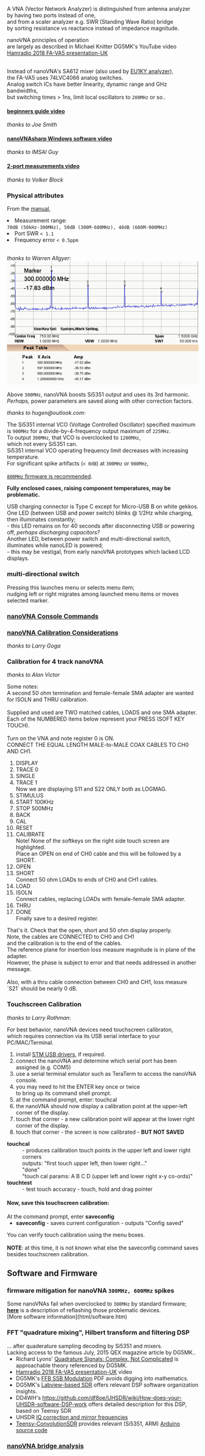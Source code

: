 <p id="U0">
A VNA (Vector Network Analyzer) is distinguished from antenna analyzer<br>
by having two ports instead of one,<br>
and from a scaler analyzer e.g. SWR (Standing Wave Ratio) bridge<br>
by sorting resistance vs reactance instead of impedance magnitude.</p>
<p>nanoVNA principles of operation<br>
are largely as described in Michael Knitter DG5MK's YouTube video<br>
<a href="https://www.youtube.com/watch?v=X8Z7veGV57o">Hamradio 2018 FA-VA5 presentation-UK</a><br>

<br>Instead of nanoVNA's SA612 mixer (also used by
<a href="https://bitbucket.org/kuchura/eu1ky_aa_v3/wiki/Home">EU1KY analyzer</a>),<br>
 the FA-VA5 uses 74LVC4066 analog switches.<br>
Analog switch ICs have better linearity, dynamic range and GHz bandwidths,<br>
but switching times > 1ns, limit local oscillators to <code>200MHz</code> or so..
</p>
<h4><a href="https://www.youtube.com/watch?v=mKi6s3WvBAM">beginners guide video</a></h4>
<em>thanks to Joe Smith</em>  

<h4><a href="https://www.youtube.com/watch?v=zw7Dp1nwvD8">nanoVNAsharp Windows software video</a></h4>
<em>thanks to IMSAI Guy</em>  

<h4><a href="https://www.youtube.com/watch?v=29yTVG8lg7s">2-port measurements video</a></h4>
<em>thanks to Volker Block</em>  

<h3>Physical attributes</h3>
<p>From the <a href="https://groups.io/g/nanovna-users/attachment/14/0/NanoVNA%20User%20Guide_20190527..pdf">manual</a>,
<sl compact>
<li>Measurement range:<br>
 <code>70dB (50kHz-300MHz), 50dB (300M-600MHz), 40dB (600M-900MHz)</code>
<li>Port SWR <code>< 1.1</code>
<li>Frequency error <code>< 0.5ppm</code>
</sl>
</p>
<br>
<em>thanks to Warren Allgyer</em>:
<br>
<img src="html/nanoSpectrum.gif">
<p>
Above <code>300MHz</code>, nanoVNA boosts Si5351 output and uses its 3rd harmonic.<br>
<em>Perhaps,</em> power parameters are saved along with other correction factors. 
</p>
<em>thanks to hugen@outlook.com:</em><br>
<p>
The Si5351 internal VCO (Voltage Controlled Oscillator) specified maximum<br>
is <code>900MHz</code> for a divide-by-4-frequency output maximum of <code>225MHz</code>.<br>
To output <code>300MHz</code>, that VCO is overclocked to <code>1200MHz</code>,<br>
which not every Si5351 can.<br>
Si5351 internal VCO operating frequency limit decreases with increasing temperature.<br>
For significant spike artifacts (<code>< 0dB</code>) at <code>300MHz</code> or <code>900MHz</code>,<br><br>
   <a href="#F800"><code>800MHz</code> firmware is recommended</a>.
</p>
<b>Fully enclosed cases, raising component temperatures, may be problematic.</b>
<p>USB charging connector is Type C except for Micro-USB B on white gekkos.<br>
One LED (between USB and power switch) blinks @ 1/2Hz while charging,<br>
 then illuminates constantly;<br>
    - this LED remains on for 40 seconds after disconnecting USB or powering off,
      <em>perhaps discharging capacitors?</em><br>
Another LED, between power switch and multi-directional switch,<br>
    illuminates while nanoLED is powered;<br>
    - this may be vestigal, from early nanoVNA prototypes which lacked LCD displays.</p>

<h3>multi-directional switch</h3>
<p>
Pressing this launches menu or selects menu item;<br>
nudging left or right migrates among launched menu items or moves selected marker.
</p>
<h3><a href="https://groups.io/g/nanovna-users/files/NanoVNA%20Console%20Commands%208-6-19.pdf">nanoVNA Console Commands</a></h3>
<h3 id="N4"><a href="https://groups.io/g/nanovna-users/attachment/896/0/NanoVNA%20Calibration%20Considerations%20and%20Procedure%20FINAL.pdf">nanoVNA Calibration Considerations</a></h3>
<em>thanks to Larry Goga</em>
<h3>Calibration for 4 track nanoVNA</h3>
<em>thanks to Alan Victor</em>
<p>
Some notes:<br>
A second 50 ohm termination and female-female SMA adapter
 are wanted for ISOLN and THRU calibration.<br>
<br>
Supplied and used are TWO matched cables, LOADS and one SMA adapter.<br>
Each of the NUMBERED items below represent your PRESS (SOFT KEY TOUCH).<br>
<br>
Turn on the VNA and note register 0 is ON.<br>
CONNECT THE EQUAL LENGTH MALE-to-MALE COAX CABLES TO CH0 AND CH1.<br>
<ol>
<li> DISPLAY
<li> TRACE 0
<li> SINGLE
<li> TRACE 1
<br>
Now we are displaying S11 and S22 ONLY both as LOGMAG.<br>

<li> STIMULUS
<li> START 100KHz
<li> STOP 500MHz
<li> BACK
<li> CAL
<li>RESET
<li>CALIBRATE
<br>
Note! None of the softkeys on the right side touch screen are highlighted.<br>
Place an OPEN on end of CH0 cable and this will be followed by a SHORT.<br>

<li>OPEN
<li>SHORT
<br>
Connect 50 ohm LOADs to ends of CH0 and CH1 cables.<br>

<li>LOAD
<li>ISOLN
<br>
Connect cables, replacing LOADs with female-female SMA adapter.<br>

<li>THRU
<li>DONE
<br>
Finally save to a desired register.<br>
</ol>
That's it. Check that the open, short and 50 ohm display properly.<br>
 Note, the cables are CONNECTED to CH0 and CH1<br>
 and the calibration is to the end of the cables.<br>
 The reference plane for insertion loss measure magnitude is in plane of the adapter.<br>
 However, the phase is subject to error and that needs addressed in another message.<br>
<br>
Also, with a thru cable connection between CH0 and CH1, 
loss measure `S21` should be nearly 0 dB.
</p>

<h3 id="TSC">Touchscreen Calibration</h3>
<em> thanks to Larry Rothman</em>:
<p>
For best behavior, nanoVNA devices need touchscreen calibraton,<br>
which requires connection via its USB serial interface to your PC/MAC/Terminal.<br>
<ol compact><li>install <a href="https://www.st.com/en/development-tools/stsw-stm32102.html">STM USB drivers</a>, if required.
<li>connect the nanoVNA and determine which serial port has been assigned (e.g. COM5)
<li>use a serial terminal emulator such as TeraTerm to access the nanoVNA console.
<li>you may need to hit the ENTER key once or twice<br>
    to bring up its command shell prompt.
<li>at the command prompt, enter:  touchcal
<li>the nanoVNA should now display a calibration point at the upper-left corner of the display.<br>
<li>touch that corner - a new calibration point will appear at the lower right corner of the display.
<li>touch that corner - the screen is now calibrated - <b>BUT NOT SAVED</b><br>
</ol>
<dl compact><dt><b>touchcal</b>
<dd>- produces calibration touch points in the upper left and lower right corners<br>
     outputs: "first touch upper left, then lower right..."<br>
             "done"<br>
             "touch cal params: A B C D (upper left and lower right x-y co-ords)"</dd>
<dt><b>touchtest</b></dt><dd> - test touch accuracy - touch, hold and drag pointer</dd></dl>
<h4>Now, save this touchscreen calibration:</h4>
    At the command prompt, enter <b>saveconfig</b>
<ul compact><li><b>saveconfig</b> - saves current configuration - outputs "Config saved"</li></ul>
You can verify touch calibration using the menu boxes.<br>
<br>
<b>NOTE</b>: at this time, it is not known what else the saveconfig command saves besides touchscreen calibration.
</p>

<h2>Software and Firmware</h2>
<h3 id="F800">firmware mitigation for nanoVNA <code>300MHz, 600MHz</code> spikes</h3>
Some nanoVNAs fail when overclocked to <code>300MHz</code> by standard firmware;<br>
<a href="https://groups.io/g/nanovna-users/topic/defective_nanovna/32747641?p=,,,20,0,0,0::recentpostdate%2Fsticky,,,20,2,0,32747641"><b>here</b></a> is a description of reflashing those problematic devices.
<br>
[More software information](html/software.htm)  

<h3 id="DSP">FFT "quadrature mixing", Hilbert transform and filtering DSP</h3>
... after quaderature sampling decoding by Si5351 and mixers.<br>
Lacking access to the famous July, 2015 QEX magazine article by DG5MK..
<ul>
<li>Richard Lyons' <a href="https://dspguru.com/files/QuadSignals.pdf">Quadrature Signals:  Complex, Not Complicated</a> is approachable theory referenced by DG5MK.
<li><a href="https://www.youtube.com/watch?v=X8Z7veGV57o">Hamradio 2018 FA-VA5 presentation-UK</a> video
<li>DG5MK's <a href="https://www.dg5mk.de/media/Labview%20SDR/FFT_SSB_MOD/English%20Version/FFT%20SSB%20mod%20demod%20DG5MK%20English%20V03.pdf">FFB SSB Modulation</a> PDF avoids digging into mathematics.
<li>DG5MK's <a href="https://www.dg5mk.de/media/Labview%20SDR/SDR%20Kurzbeitrag/Labview_SDR_DG5MK_English_08_2012.pdf">Labview-based SDR</a> offers relevant DSP software organization insights.
<li>DD4WH's <a href="https://github.com/df8oe/UHSDR/wiki/How-does-your-UHSDR-software-DSP-work">https://github.com/df8oe/UHSDR/wiki/How-does-your-UHSDR-software-DSP-work</a> offers detailed description for this DSP, based on Teensy SDR
<li>UHSDR <a href="https://github.com/df8oe/UHSDR/wiki/IQ---correction-and-mirror-frequencies">IQ correction and mirror frequencies</a>
<li><a href="https://github.com/DD4WH/Teensy-ConvolutionSDR">Teensy-ConvolutionSDR</a> provides relevant (Si5351, ARM) <a href="https://github.com/DD4WH/Teensy-ConvolutionSDR/blob/master/Teensy_Convolution_SDR.ino">Arduino source code</a>


</ul>

<h3 id="bridge"><a href="html/bridge.htm">nanoVNA bridge analysis</a></h3>

<p>     <br>     <br>     <br>     <br>     <br>     <br>     <br>     <br> </p>
<p>     <br>     <br>     <br>     <br>     <br>     <br>     <br>     <br> </p>
<p>     <br>     <br>     <br>     <br>     <br>     <br>     <br>     <br> </p>
<p>     <br>     <br>     <br>     <br>     <br>     <br>     <br>     <br> </p>
<p>     <br>     <br>     <br>     <br>     <br>     <br>     <br>     <br> </p>
<h3 id="U1">Linked from DISPLAY</h3>
<p>
In addition to selecting values to be displayed,<br>
 CHANNEL submenu selects whether signals are from CH0 (TX) or CH1 (RX).
</p>
<p>     <br>     <br>     <br>     <br>     <br>     <br>     <br>     <br> </p>
<p>     <br>     <br>     <br>     <br>     <br>     <br>     <br>     <br> </p>
<p>     <br>     <br>     <br>     <br>     <br>     <br>     <br>     <br> </p>
<p>     <br>     <br>     <br>     <br>     <br>     <br>     <br>     <br> </p>
<p>     <br>     <br>     <br>     <br>     <br>     <br>     <br>     <br> </p>
<h4 id="U1L1">linked from TRACE</h4>
<p>Up to 4 simultaneous color-coded data can be plotted.<br>
  Some firmware instead supports only 2.<br>
OFF disables <em>this</em> trace;  SINGLE disables <em>all other</em> traces...?</p>
<p>     <br>     <br>     <br>     <br>     <br>     <br>     <br>     <br> </p>
<p>     <br>     <br>     <br>     <br>     <br>     <br>     <br>     <br> </p>
<p>     <br>     <br>     <br>     <br>     <br>     <br>     <br>     <br> </p>
<p>     <br>     <br>     <br>     <br>     <br>     <br>     <br>     <br> </p>
<p>     <br>     <br>     <br>     <br>     <br>     <br>     <br>     <br> </p>
<h3 id="U131">linked from SCALE/DIV</h3>
watch this space
<h3 id="U133">linked from NUM KEYS</h3>
<em>thanks to Mike Brown</em>
<p>
Numerical input seems a bit flaky,<br>
although it works better for e.g. CW frequency than position.<br>
Touchscreen calibration typically wants <a href="">calibration</a><br>
Antenna analyser firmware has a larger font;
touchscreen [mis]calibration is more critical for other firmware..<br>

Numeric entry displays no decimal point, but one may be implied. eg:
<ul compact><li>When in logmag reference adjust mode,<br>
 digits appear to represent steps of <code>0.01dB</code>,<br>
 so a change of +1000 moves the reference <code>10dB</code> higher.
<li>In CW Freq setting, digits seem to represent steps of <code>100Hz.</code></ul>

<dl><dt>
Rocker switch input
<dd>
Tapping on a digit makes it adjustable;
<br>step it up or down using the multi-directional switch.<br>
 If you hold the multi-directional switch in,
<br> that digit is 'highlighted' and its background goes black.<br>
 The multi-directional switch can shift highlighting to another digit.<br>
 Press in again, highlighting disappears and the digit becomes adjustable.<br>
 Briefly pressing the multi-directional switch in stores that numerical setting.<br>
 <b>NB</b> It appears that you need to wait a few seconds between presses on the rocker switch or it ignores the input.

<dt>Touchscreen input
<dd>
Tapping far right of numbers brings up a numeric keyboard.<br>
This keyboard may be operated either by touchscreen taps<br>
or by multi-directional switch movements.<br>
 ( With 2-trace <code>900MHz</code> antenna analyser firmware,<br>
multi-directional switch movements seem buggy.<br>
    In reference position adjust mode,<br>
    the 'enter' button doesn't seem to do anything<br>
    but if it is held the keyboard clears from the screen.<br>
    The keyboard works fine when setting e.g. CW Freq.<br>
    Frequencies may be entered as GHz, MHz or kHz;<br>
    just enter the digits then tap G, M or k to enter the set value.<br>
    (eg to set <code>800MHz</code> you can enter 0.8G, 800M or 800000k.)

</dl>
</p>
<p>     <br>     <br>     <br>     <br>     <br>     <br>     <br>     <br> </p>
<p>     <br>     <br>     <br>     <br>     <br>     <br>     <br>     <br> </p>
<p>     <br>     <br>     <br>     <br>     <br>     <br>     <br>     <br> </p>
<p>     <br>     <br>     <br>     <br>     <br>     <br>     <br>     <br> </p>
<p>     <br>     <br>     <br>     <br>     <br>     <br>     <br>     <br> </p>
<h3 id="U132">linked from REFERENCE POSITION</h3>
<em>thanks to Mike Brown:</em><br>
<dl>
<dt>for e.g. LOGMAG</dt>
<dd>Entering 1-8 (0001 to 0008)<br>
 places the REFERENCE line 1 to 8 grid spaces from the BOTTOM.<br>
  With default setting 7 000, changing it to 8 000 moves the trace reference<br>
 (shown by a small marker at left of screen) up one grid space, to screen TOP.</dd>
<br>
<dt>for e.g SWR 1:1</dt>
<dd>trace is below screen bottom.<br>
  Changing reference position to 180 raises trace to screen bottom</dd>
</dl>
<p>     <br>     <br>     <br>     <br>     <br>     <br>     <br>     <br> </p>
<p>     <br>     <br>     <br>     <br>     <br>     <br>     <br>     <br> </p>
<p>     <br>     <br>     <br>     <br>     <br>     <br>     <br>     <br> </p>
<p>     <br>     <br>     <br>     <br>     <br>     <br>     <br>     <br> </p>
<p>     <br>     <br>     <br>     <br>     <br>     <br>     <br>     <br> </p>
<h3 id="U134">linked from ELECTRICAL DELAY</h3>
<p>Calibration data can be modified by electrical delay in picoseconds.<br>
Hugen customized short and accurate calibrations kits. </p>
<p>     <br>     <br>     <br>     <br>     <br>     <br>     <br>     <br> </p>
<p>     <br>     <br>     <br>     <br>     <br>     <br>     <br>     <br> </p>
<p>     <br>     <br>     <br>     <br>     <br>     <br>     <br>     <br> </p>
<p>     <br>     <br>     <br>     <br>     <br>     <br>     <br>     <br> </p>
<p>     <br>     <br>     <br>     <br>     <br>     <br>     <br>     <br> </p>
<h2 id="U2">linked from MARKER</h2>
<p>While displayed markers can in theory be manipulated by hand or stylus,<br>
touch calibration inaccuracy typically frustrates that.<br>
Better to use the multi-directional switch..<br>
.. or try the <a href="https://groups.io/g/nanovna-users/wiki/Touch-Screen-Calibration-Procedure">touchscreen calibration</a> procedure.
<dl compact>
<dt>SELECT MARKER</dt>
<dd>select (by push) any of MARKER 1 - 4<br>
selecting that same marker again toggles it off.<br>
Sliding the multi-directional switch moves the selected marker.<br>
A selected marker can change START, STOP or CENTER of sweeps.<br>
SPAN changes sweeps when 2 markers are active.</dd></dl></p>

<p>     <br>     <br>     <br>     <br>     <br>     <br>     <br>     <br> </p>
<p>     <br>     <br>     <br>     <br>     <br>     <br>     <br>     <br> </p>
<p>     <br>     <br>     <br>     <br>     <br>     <br>     <br>     <br> </p>
<p>     <br>     <br>     <br>     <br>     <br>     <br>     <br>     <br> </p>
<p>     <br>     <br>     <br>     <br>     <br>     <br>     <br>     <br> </p>
<h3 id="U36">link from PAUSE SWEEP</h3>
This button freezes data collection.<br>
<br><em>thanks to Gary O'Neil</em>:
<p>
The nanoVNA must remain powered on to successfully capture data via USB.<br>
<ol compact>
<li> With the data you wish to "save" and port to your workstation,<br>
 navigate to STIMULUS > PAUSE SWEEP.<br>
Data at the top of the screen will freeze, confirming sweep is paused.

<li> Take care to not inadvertently alter the current state...<br>
 either by the toggle switch or touchscreen.<br>
 Remove the NanoVNA from the DUT,<br>
 observe that the desired data remains on the display,<br>
 transport it to your workstation, hotplug the device into a USB port,<br>
 then tap on the display a couple of times.
<br> This appears to initiate handshaking<br>
  and establishes a connection with the workstation.

<li> Launch the nanoVNAsharp app and connect.<br>
App display should match that on the nanoVNA.
<li>Use nanoVNAsharp facilities to save the data.
 
</ol>

<br>To be clear, data is <em>not</em> otherwise saved within the NanoVNA.<br>
Once PAUSE is cancelled or the nanoVNA is power cycled,<br>
data is flushed and replaced.</p>
<p>     <br>     <br>     <br>     <br>     <br>     <br>     <br>     <br> </p>
<p>     <br>     <br>     <br>     <br>     <br>     <br>     <br>     <br> </p>
<p>     <br>     <br>     <br>     <br>     <br>     <br>     <br>     <br> </p>
<p>     <br>     <br>     <br>     <br>     <br>     <br>     <br>     <br> </p>
<p>     <br>     <br>     <br>     <br>     <br>     <br>     <br>     <br> </p>
<p>     <br>     <br>     <br>     <br>     <br>     <br>     <br>     <br> </p>
